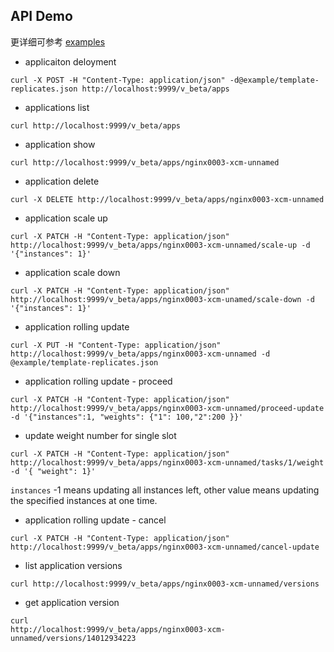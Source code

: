 ## API Demo

更详细可参考 [examples](https://github.com/Dataman-Cloud/swan/tree/master/api-test)


+ applicaiton deloyment
```
curl -X POST -H "Content-Type: application/json" -d@example/template-replicates.json http://localhost:9999/v_beta/apps
```

+ applications list
```
curl http://localhost:9999/v_beta/apps
```

+ application show
```
curl http://localhost:9999/v_beta/apps/nginx0003-xcm-unnamed
```

+ application delete
```
curl -X DELETE http://localhost:9999/v_beta/apps/nginx0003-xcm-unnamed
```

+ application scale up
```
curl -X PATCH -H "Content-Type: application/json" http://localhost:9999/v_beta/apps/nginx0003-xcm-unnamed/scale-up -d '{"instances": 1}'
```

+ application scale down
```
curl -X PATCH -H "Content-Type: application/json" http://localhost:9999/v_beta/apps/nginx0003-xcm-unamed/scale-down -d '{"instances": 1}'
```

+ application rolling update
```
curl -X PUT -H "Content-Type: application/json"  http://localhost:9999/v_beta/apps/nginx0003-xcm-unnamed -d @example/template-replicates.json
```

+ application rolling update - proceed
```
curl -X PATCH -H "Content-Type: application/json"  http://localhost:9999/v_beta/apps/nginx0003-xcm-unnamed/proceed-update -d '{"instances":1, "weights": {"1": 100,"2":200 }}'
```

+ update weight number for single slot
```
curl -X PATCH -H "Content-Type: application/json"  http://localhost:9999/v_beta/apps/nginx0003-xcm-unnamed/tasks/1/weight -d '{ "weight": 1}'
```

`instances` -1 means updating all instances left, other value means updating the specified instances at one time.

+ application rolling update - cancel
```
curl -X PATCH -H "Content-Type: application/json"  http://localhost:9999/v_beta/apps/nginx0003-xcm-unnamed/cancel-update
```

+ list application versions
```
curl http://localhost:9999/v_beta/apps/nginx0003-xcm-unnamed/versions
```

+ get application version
```
curl
http://localhost:9999/v_beta/apps/nginx0003-xcm-unnamed/versions/14012934223
```
